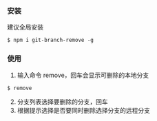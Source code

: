 ### 安装

建议全局安装

```
$ npm i git-branch-remove -g
```

### 使用

1. 输入命令 remove，回车会显示可删除的本地分支

```
$ remove
```

2. 分支列表选择要删除的分支，回车
3. 根据提示选择是否要同时删除选择分支的远程分支
